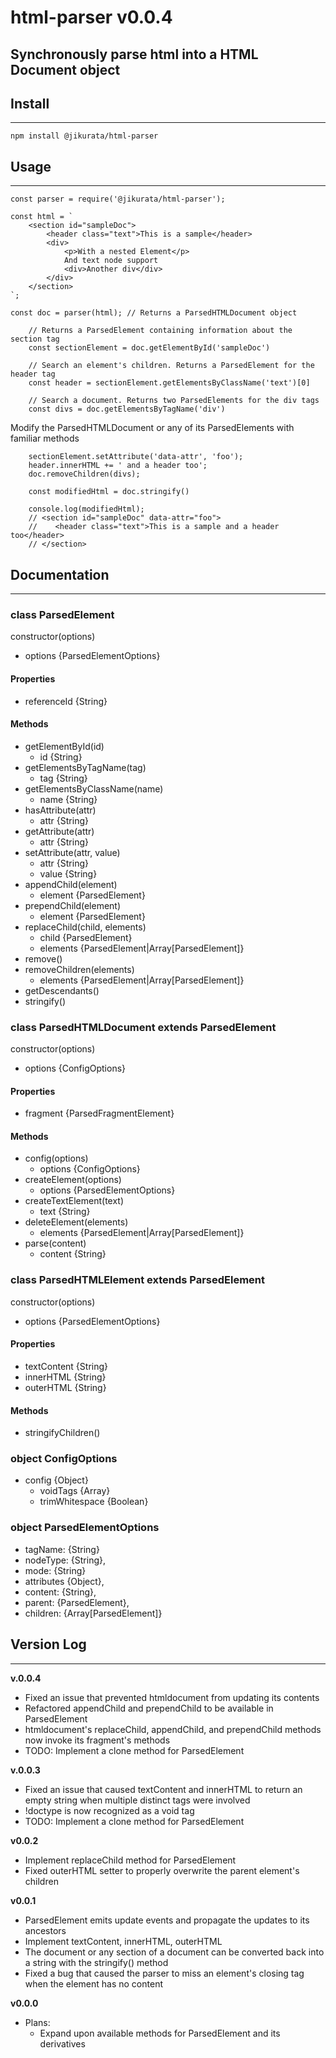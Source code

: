 # html-parser v0.0.4
Synchronously parse html into a HTML Document object
---
## Install
---
```
npm install @jikurata/html-parser
```
## Usage
---
```
const parser = require('@jikurata/html-parser');

const html = `
    <section id="sampleDoc">
        <header class="text">This is a sample</header>
        <div>
            <p>With a nested Element</p>
            And text node support
            <div>Another div</div>
        </div>
    </section>
`;

const doc = parser(html); // Returns a ParsedHTMLDocument object

    // Returns a ParsedElement containing information about the section tag
    const sectionElement = doc.getElementById('sampleDoc')

    // Search an element's children. Returns a ParsedElement for the header tag
    const header = sectionElement.getElementsByClassName('text')[0]
    
    // Search a document. Returns two ParsedElements for the div tags
    const divs = doc.getElementsByTagName('div') 
```
Modify the ParsedHTMLDocument or any of its ParsedElements with familiar methods
```
    sectionElement.setAttribute('data-attr', 'foo');
    header.innerHTML += ' and a header too';
    doc.removeChildren(divs);

    const modifiedHtml = doc.stringify()

    console.log(modifiedHtml); 
    // <section id="sampleDoc" data-attr="foo">
    //    <header class="text">This is a sample and a header too</header>
    // </section>
```
## Documentation
---
### class **ParsedElement**
constructor(options)
- options {ParsedElementOptions}
#### Properties
- referenceId {String}
#### Methods
- getElementById(id)
    - id {String}
- getElementsByTagName(tag)
    - tag {String}
- getElementsByClassName(name)
    - name {String}
- hasAttribute(attr)
    - attr {String}
- getAttribute(attr)
    - attr {String}
- setAttribute(attr, value) 
    - attr {String}
    - value {String}
- appendChild(element)
    - element {ParsedElement}
- prependChild(element)
    - element {ParsedElement}
- replaceChild(child, elements)
    - child {ParsedElement}
    - elements {ParsedElement|Array[ParsedElement]}
- remove()
- removeChildren(elements)
    - elements {ParsedElement|Array[ParsedElement]}
- getDescendants()
- stringify()

### class **ParsedHTMLDocument** extends ParsedElement
constructor(options)
- options {ConfigOptions}
#### Properties
- fragment {ParsedFragmentElement}
#### Methods
- config(options)
    - options {ConfigOptions}
- createElement(options)
    - options {ParsedElementOptions}
- createTextElement(text)
    - text {String}
- deleteElement(elements)
    - elements {ParsedElement|Array[ParsedElement]}
- parse(content)
    - content {String}

### class **ParsedHTMLElement** extends ParsedElement
constructor(options)
- options {ParsedElementOptions}
#### Properties
- textContent {String}
- innerHTML {String}
- outerHTML {String}
#### Methods
- stringifyChildren()

### object **ConfigOptions**
- config {Object}
    - voidTags {Array}
    - trimWhitespace {Boolean}

### object **ParsedElementOptions**
- tagName: {String}
- nodeType: {String},
- mode: {String}
- attributes {Object},
- content: {String},
- parent: {ParsedElement},
- children: {Array[ParsedElement]}

## Version Log
---
**v.0.0.4**
- Fixed an issue that prevented htmldocument from updating its contents
- Refactored appendChild and prependChild to be available in ParsedElement
- htmldocument's replaceChild, appendChild, and prependChild methods now invoke its fragment's methods
- TODO: Implement a clone method for ParsedElement

**v.0.0.3**
- Fixed an issue that caused textContent and innerHTML to return an empty string when multiple distinct tags were involved
- !doctype is now recognized as a void tag
- TODO: Implement a clone method for ParsedElement

**v0.0.2**
- Implement replaceChild method for ParsedElement
- Fixed outerHTML setter to properly overwrite the parent element's children

**v0.0.1**
- ParsedElement emits update events and propagate the updates to its ancestors
- Implement textContent, innerHTML, outerHTML
- The document or any section of a document can be converted back into a string with the stringify() method
- Fixed a bug that caused the parser to miss an element's closing tag when the element has no content

**v0.0.0**
- Plans:
    - Expand upon available methods for ParsedElement and its derivatives
